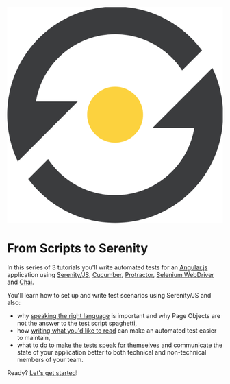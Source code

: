 <img src="../images/serenity-js-eye.svg" class="opening-logo" />

# From Scripts to Serenity

In this series of 3 tutorials you'll write automated tests for an [Angular.js](https://angular.io/) application using 
[Serenity/JS](https://github.com/jan-molak/serenity-js), 
[Cucumber](https://github.com/cucumber/cucumber-js), 
[Protractor](https://github.com/angular/protractor), 
[Selenium WebDriver](http://www.seleniumhq.org/projects/webdriver/)
and [Chai](http://chaijs.com/).
 
You'll learn how to set up and write test scenarios using Serenity/JS and also:
- why [speaking the right language](speaking-the-right-language.md) is important and why Page Objects 
  are not the answer to the test script spaghetti,
- how [writing what you'd like to read](writing-what-you-would-like-to-read.md) can make
  an automated test easier to maintain,
- what to do to [make the tests speak for themselves](making-the-tests-speak-for-themselves.md)
  and communicate the state of your application better to both technical and non-technical members of your team.
  
Ready? [Let's get started](speaking-the-right-language.md)!
